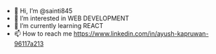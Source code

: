 - 👋 Hi, I’m @sainti845
- 👀 I’m interested in WEB DEVELOPMENT
- 🌱 I’m currently learning REACT
- 📫 How to reach me https://www.linkedin.com/in/ayush-kapruwan-96117a213

<!---
sainti845/sainti845 is a ✨ special ✨ repository because its `README.md` (this file) appears on your GitHub profile.
You can click the Preview link to take a look at your changes.
--->

